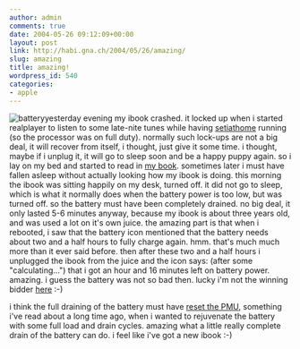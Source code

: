 ```yaml
---
author: admin
comments: true
date: 2004-05-26 09:12:09+00:00
layout: post
link: http://habi.gna.ch/2004/05/26/amazing/
slug: amazing
title: amazing!
wordpress_id: 540
categories:
- apple
---
```


![battery](http://habi.gna.ch/blog/images/battery.jpg)yesterday evening my ibook crashed. it locked up when i started realplayer to listen to some late-nite tunes while having [setiathome](http://setiathome2.ssl.berkeley.edu/fcgi-bin/fcgi?email=david.haberthuer%40gmx.ch&cmd=user_stats_new) running (so the processor was on full duty).
normally such lock-ups are not a big deal, it will recover from itself, i thought, just give it some time. i thought, maybe if i unplug it, it will go to sleep soon and be a happy puppy again. so i lay on my bed and started to read in [my book](http://www.dhm.de/lemo/html/kaiserreich/kunst/unrat/). sometimes later i must have fallen asleep without actually looking how my ibook is doing.
this morning the ibook was sitting happily on my desk, turned off. it did not go to sleep, which is what it normally does when the battery power is too low, but was turned off. so the battery must have been completely drained. no big deal, it only lasted 5-6 minutes anyway, because my ibook is about three years old, and was used a lot on it's own juice.
the amazing part is that when i rebooted, i saw that the battery icon mentioned that the battery needs about two and a half hours to fully charge again. hmm. that's much much more than it ever said before. then after these two and a half hours i unplugged the ibook from the juice and the icon says: (after some "calculating...") that i got an hour and 16 minutes left on battery power. amazing.
i guess the battery was not so bad then. lucky i'm not the winning bidder [here](http://www.ricardo.ch/cgi-bin/auk?cmd=viewlot;lotid=319121174) :-)

i think the full draining of the battery must have [reset the PMU](http://docs.info.apple.com/article.html?artnum=14449), something i've read about a long time ago, when i wanted to rejuvenate the battery with some full load and drain cycles. amazing what a little really complete drain of the battery can do.
i feel like i've got a new ibook :-)

